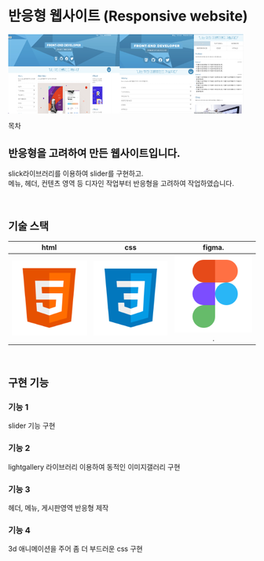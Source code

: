 # 반응형 웹사이트 (Responsive website)

<p align="space-between;" style="display: flex;">
  <br>
  <img src="./img/301.png" width="45%">
  <img src="./img/302.png" width="30%">
  <img src="./img/303.png" width="20%">
  <br>
</p>

목차

## 반응형을 고려하여 만든 웹사이트입니다.

<p align="justify">
slick라이브러리를 이용하여 slider를 구현하고.<br>
메뉴, 헤더, 컨텐츠 영역 등 디자인 작업부터 반응형을 고려하여 작업하였습니다.
</p>


<br>

## 기술 스택

|    html    |     css    |     figma.   |
| :--------: | :--------: | :--------:   |
|  ![html]   |   ![css]   |   ![figma].  |

<br>

## 구현 기능

### 기능 1
slider 기능 구현<br> 
### 기능 2
lightgallery 라이브러리 이용하여 동적인 이미지갤러리 구현<br>
### 기능 3
헤더, 메뉴, 게시판영역 반응형 제작<br>
### 기능 4
3d 애니메이션을 주어 좀 더 부드러운 css 구현
<br>


<p align="justify">

</p>

<br>


<!-- Stack Icon Refernces -->
[html]: /img/stack/html.svg
[css]: /img/stack/css.svg
[figma]: /img/stack/figma.svg
[ts]: /image/stack/typescript.svg
[react]: /image/stack/react.svg
[node]: /image/stack/node.svg
